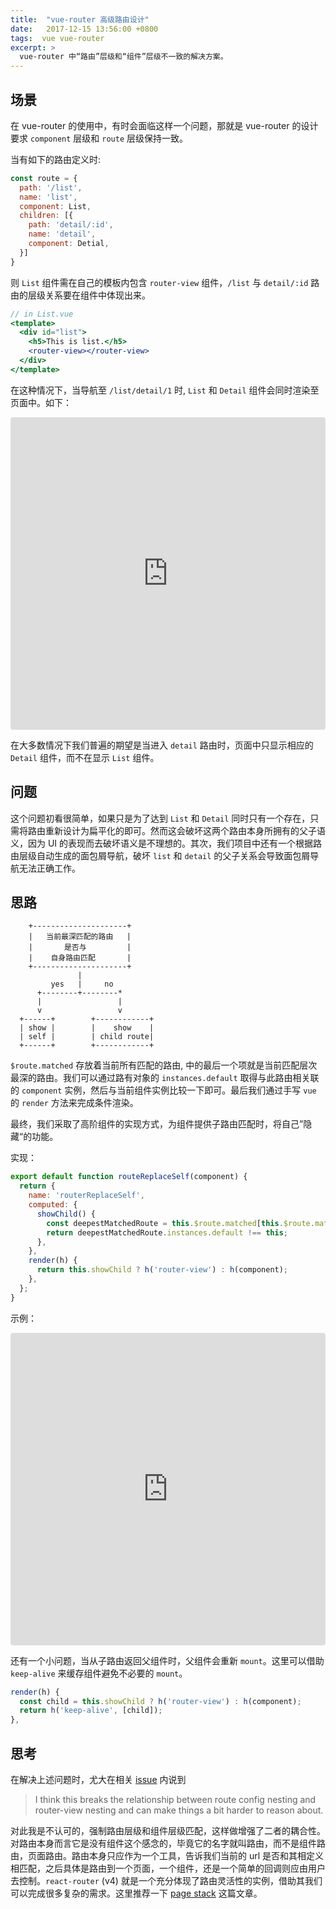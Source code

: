 ```yaml
---
title:  "vue-router 高级路由设计"
date:   2017-12-15 13:56:00 +0800
tags:  vue vue-router
excerpt: >
  vue-router 中“路由”层级和“组件”层级不一致的解决方案。
---
```


## 场景

在 vue-router 的使用中，有时会面临这样一个问题，那就是 vue-router 的设计要求 `component` 层级和 `route` 层级保持一致。

当有如下的路由定义时:

```javascript
const route = {
  path: '/list',
  name: 'list',
  component: List,
  children: [{
    path: 'detail/:id',
    name: 'detail',
    component: Detial,
  }]
}
```

则 `List` 组件需在自己的模板内包含 `router-view` 组件，`/list` 与 `detail/:id` 路由的层级关系要在组件中体现出来。

```jsx
// in List.vue
<template>
  <div id="list">
    <h5>This is list.</h5>
    <router-view></router-view>
  </div>
</template>
```

在这种情况下，当导航至 `/list/detail/1` 时, `List` 和 `Detail` 组件会同时渲染至页面中。如下：

<iframe src="https://codesandbox.io/embed/jljoj11xz5?autoresize=1&hidenavigation=1" style="width:100%; height:500px; border:0; border-radius: 4px; overflow:hidden;" sandbox="allow-modals allow-forms allow-popups allow-scripts allow-same-origin"></iframe>

在大多数情况下我们普遍的期望是当进入 `detail` 路由时，页面中只显示相应的 `Detail` 组件，而不在显示 `List` 组件。

## 问题
这个问题初看很简单，如果只是为了达到 `List` 和 `Detail` 同时只有一个存在，只需将路由重新设计为扁平化的即可。然而这会破坏这两个路由本身所拥有的父子语义，因为 UI 的表现而去破坏语义是不理想的。其次，我们项目中还有一个根据路由层级自动生成的面包屑导航，破坏 `list` 和 `detail` 的父子关系会导致面包屑导航无法正确工作。

## 思路
```
    +---------------------+
    |   当前最深匹配的路由   | 
    |       是否与         | 
    |    自身路由匹配       |
    +---------------------+
               |
         yes   |     no
      +--------+--------*
      |                 |
      v                 v  
  +------+        +------------+
  | show |        |    show    |
  | self |        | child route|
  +------+        +------------+    
```

`$route.matched` 存放着当前所有匹配的路由, 中的最后一个项就是当前匹配层次最深的路由。我们可以通过路有对象的 `instances.default` 取得与此路由相关联的 `component` 实例，然后与当前组件实例比较一下即可。最后我们通过手写 `vue` 的 `render` 方法来完成条件渲染。

最终，我们采取了高阶组件的实现方式，为组件提供子路由匹配时，将自己”隐藏“的功能。

实现：

```javascript
export default function routeReplaceSelf(component) {
  return {
    name: 'routerReplaceSelf',
    computed: {
      showChild() {
        const deepestMatchedRoute = this.$route.matched[this.$route.matched.length - 1];
        return deepestMatchedRoute.instances.default !== this;
      },
    },
    render(h) {
      return this.showChild ? h('router-view') : h(component);
    },
  };
}
```

示例：
<iframe src="https://codesandbox.io/embed/wnzmv22ww8?autoresize=1&hidenavigation=1" style="width:100%; height:500px; border:0; border-radius: 4px; overflow:hidden;" sandbox="allow-modals allow-forms allow-popups allow-scripts allow-same-origin"></iframe>

还有一个小问题，当从子路由返回父组件时，父组件会重新 `mount`。这里可以借助 `keep-alive` 来缓存组件避免不必要的 `mount`。

```javascript
render(h) {
  const child = this.showChild ? h('router-view') : h(component);
  return h('keep-alive', [child]);
},
```

## 思考
在解决上述问题时，尤大在相关 [issue](https://github.com/vuejs/vue-router/issues/745#issuecomment-263410514) 内说到

> I think this breaks the relationship between route config nesting and router-view nesting and can make things a bit harder to reason about.

对此我是不认可的，强制路由层级和组件层级匹配，这样做增强了二者的耦合性。对路由本身而言它是没有组件这个感念的，毕竟它的名字就叫路由，而不是组件路由，页面路由。路由本身只应作为一个工具，告诉我们当前的 url 是否和其相定义相匹配，之后具体是路由到一个页面，一个组件，还是一个简单的回调则应由用户去控制。`react-router` (v4) 就是一个充分体现了路由灵活性的实例，借助其我们可以完成很多复杂的需求。这里推荐一下 [page stack](http://tech.colla.me/zh/show/line_manga_smooth_transition_with_page_stack) 这篇文章。
